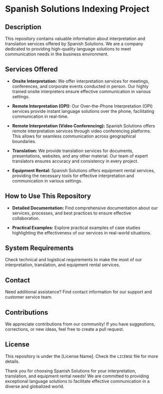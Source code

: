 # Spanish Solutions Indexing Project

## Description

This repository contains valuable information about interpretation and translation services offered by Spanish Solutions. We are a company dedicated to providing high-quality language solutions to meet communication needs in the business environment.

## Services Offered

- **Onsite Interpretation:** We offer interpretation services for meetings, conferences, and corporate events conducted in person. Our highly trained onsite interpreters ensure effective communication in various settings.

- **Remote Interpretation (OPI):** Our Over-the-Phone Interpretation (OPI) services provide instant language solutions over the phone, facilitating communication in real-time.

- **Remote Interpretation (Video Conferencing):** Spanish Solutions offers remote interpretation services through video conferencing platforms. This allows for seamless communication across geographical boundaries.

- **Translation:** We provide translation services for documents, presentations, websites, and any other material. Our team of expert translators ensures accuracy and consistency in every project.

- **Equipment Rental:** Spanish Solutions offers equipment rental services, providing the necessary tools for effective interpretation and communication in various settings.

## How to Use This Repository

- **Detailed Documentation:** Find comprehensive documentation about our services, processes, and best practices to ensure effective collaboration.

- **Practical Examples:** Explore practical examples of case studies highlighting the effectiveness of our services in real-world situations.

## System Requirements

Check technical and logistical requirements to make the most of our interpretation, translation, and equipment rental services.

## Contact

Need additional assistance? Find contact information for our support and customer service team.

## Contributions

We appreciate contributions from our community! If you have suggestions, corrections, or new ideas, feel free to create a pull request.

## License

This repository is under the [License Name]. Check the `LICENSE` file for more details.

Thank you for choosing Spanish Solutions for your interpretation, translation, and equipment rental needs! We are committed to providing exceptional language solutions to facilitate effective communication in a diverse and globalized world.
